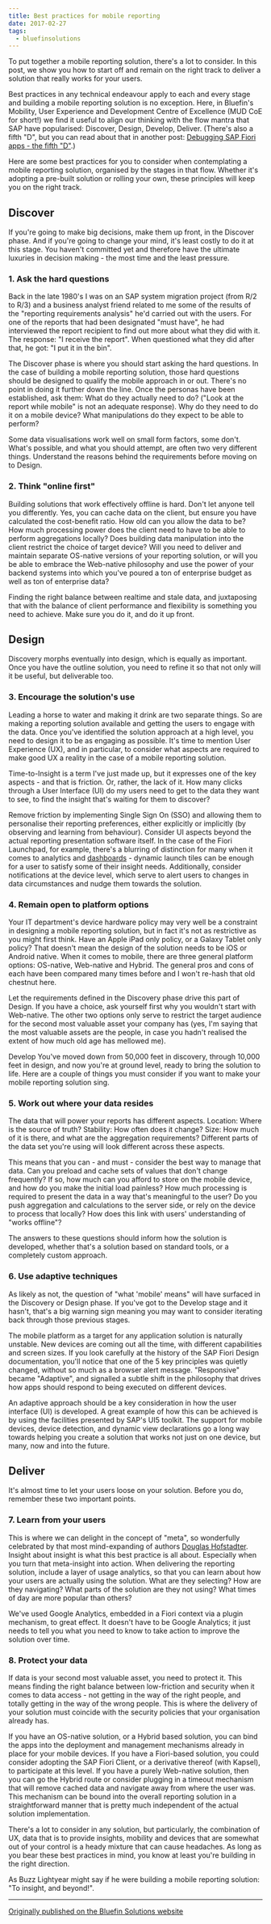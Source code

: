 ```yaml
---
title: Best practices for mobile reporting
date: 2017-02-27
tags:
  - bluefinsolutions
---
```


To put together a mobile reporting solution, there's a lot to consider. In this post, we show you how to start off and remain on the right track to deliver a solution that really works for your users.

Best practices in any technical endeavour apply to each and every stage and building a mobile reporting solution is no exception. Here, in Bluefin's Mobility, User Experience and Development Centre of Excellence (MUD CoE for short!) we find it useful to align our thinking with the flow mantra that SAP have popularised: Discover, Design, Develop, Deliver. (There's also a fifth "D", but you can read about that in another post: [Debugging SAP Fiori apps - the fifth "D"](/blog/posts/2017/01/12/debugging-sap-fiori-apps-the-fifth-"d"/).) 

Here are some best practices for you to consider when contemplating a mobile reporting solution, organised by the stages in that flow. Whether it's adopting a pre-built solution or rolling your own, these principles will keep you on the right track. 

## Discover 

If you're going to make big decisions, make them up front, in the Discover phase. And if you're going to change your mind, it's least costly to do it at this stage. You haven't committed yet and therefore have the ultimate luxuries in decision making - the most time and the least pressure. 

### 1. Ask the hard questions 
 
Back in the late 1980's I was on an SAP system migration project (from R/2 to R/3) and a business analyst friend related to me some of the results of the "reporting requirements analysis" he'd carried out with the users. For one of the reports that had been designated "must have", he had interviewed the report recipient to find out more about what they did with it. The response: "I receive the report". When questioned what they did after that, he got: "I put it in the bin".  

The Discover phase is where you should start asking the hard questions. In the case of building a mobile reporting solution, those hard questions should be designed to qualify the mobile approach in or out. There's no point in doing it further down the line. Once the personas have been established, ask them: What do they actually need to do? ("Look at the report while mobile" is not an adequate response). Why do they need to do it on a mobile device? What manipulations do they expect to be able to perform?  

Some data visualisations work well on small form factors, some don't. What's possible, and what you should attempt, are often two very different things. Understand the reasons behind the requirements before moving on to Design. 

### 2. Think "online first" 

Building solutions that work effectively offline is hard. Don't let anyone tell you differently. Yes, you can cache data on the client, but ensure you have calculated the cost-benefit ratio. How old can you allow the data to be? How much processing power does the client need to have to be able to perform aggregations locally? Does building data manipulation into the client restrict the choice of target device? Will you need to deliver and maintain separate OS-native versions of your reporting solution, or will you be able to embrace the Web-native philosophy and use the power of your backend systems into which you've poured a ton of enterprise budget as well as ton of enterprise data?  

Finding the right balance between realtime and stale data, and juxtaposing that with the balance of client performance and flexibility is something you need to achieve. Make sure you do it, and do it up front.

## Design 

Discovery morphs eventually into design, which is equally as important. Once you have the outline solution, you need to refine it so that not only will it be useful, but deliverable too.  

### 3. Encourage the solution's use 

Leading a horse to water and making it drink are two separate things. So are making a reporting solution available and getting the users to engage with the data. Once you've identified the solution approach at a high level, you need to design it to be as engaging as possible. It's time to mention User Experience (UX), and in particular, to consider what aspects are required to make good UX a reality in the case of a mobile reporting solution.  

Time-to-Insight is a term I've just made up, but it expresses one of the key aspects - and that is friction. Or, rather, the lack of it. How many clicks through a User Interface (UI) do my users need to get to the data they want to see, to find the insight that's waiting for them to discover?  

Remove friction by implementing Single Sign On (SSO) and allowing them to personalise their reporting preferences, either explicitly or implicitly (by observing and learning from behaviour). Consider UI aspects beyond the actual reporting presentation software itself. In the case of the Fiori Launchpad, for example, there's a blurring of distinction for many when it comes to analytics and [dashboards](/blog/posts/2016/03/29/the-sap-fiori-launchpad-as-a-dashboard-for-my-running-kpis/) - dynamic launch tiles can be enough for a user to satisfy some of their insight needs. Additionally, consider notifications at the device level, which serve to alert users to changes in data circumstances and nudge them towards the solution.

### 4. Remain open to platform options 

Your IT department's device hardware policy may very well be a constraint in designing a mobile reporting solution, but in fact it's not as restrictive as you might first think. Have an Apple iPad only policy, or a Galaxy Tablet only policy? That doesn't mean the design of the solution needs to be iOS or Android native. When it comes to mobile, there are three general platform options: OS-native, Web-native and Hybrid. The general pros and cons of each have been compared many times before and I won't re-hash that old chestnut here.  

Let the requirements defined in the Discovery phase drive this part of Design. If you have a choice, ask yourself first why you wouldn't start with Web-native. The other two options only serve to restrict the target audience for the second most valuable asset your company has (yes, I'm saying that the most valuable assets are the people, in case you hadn't realised the extent of how much old age has mellowed me).  

Develop
You've moved down from 50,000 feet in discovery, through 10,000 feet in design, and now you're at ground level, ready to bring the solution to life. Here are a couple of things you must consider if you want to make your mobile reporting solution sing. 

### 5. Work out where your data resides 

The data that will power your reports has different aspects. Location: Where is the source of truth? Stability: How often does it change? Size: How much of it is there, and what are the aggregation requirements? Different parts of the data set you're using will look different across these aspects.  

This means that you can - and must - consider the best way to manage that data. Can you preload and cache sets of values that don't change frequently? If so, how much can you afford to store on the mobile device, and how do you make the initial load painless? How much processing is required to present the data in a way that's meaningful to the user? Do you push aggregation and calculations to the server side, or rely on the device to process that locally? How does this link with users' understanding of "works offline"?  

The answers to these questions should inform how the solution is developed, whether that's a solution based on standard tools, or a completely custom approach.  

### 6. Use adaptive techniques 

As likely as not, the question of "what 'mobile' means" will have surfaced in the Discovery or Design phase. If you've got to the Develop stage and it hasn't, that's a big warning sign meaning you may want to consider iterating back through those previous stages.  

The mobile platform as a target for any application solution is naturally unstable. New devices are coming out all the time, with different capabilities and screen sizes. If you look carefully at the history of the SAP Fiori Design documentation, you'll notice that one of the 5 key principles was quietly changed, without so much as a browser alert message. "Responsive" became "Adaptive", and signalled a subtle shift in the philosophy that drives how apps should respond to being executed on different devices.  

An adaptive approach should be a key consideration in how the user interface (UI) is developed. A great example of how this can be achieved is by using the facilities presented by SAP's UI5 toolkit. The support for mobile devices, device detection, and dynamic view declarations go a long way towards helping you create a solution that works not just on one device, but many, now and into the future.  

## Deliver 

It's almost time to let your users loose on your solution. Before you do, remember these two important points. 

### 7. Learn from your users 

This is where we can delight in the concept of "meta", so wonderfully celebrated by that most mind-expanding of authors [Douglas Hofstadter](https://www.explainxkcd.com/wiki/index.php/917:_Hofstadter). Insight about insight is what this best practice is all about. Especially when you turn that meta-insight into action. When delivering the reporting solution, include a layer of usage analytics, so that you can learn about how your users are actually using the solution. What are they selecting? How are they navigating? What parts of the solution are they not using? What times of day are more popular than others?  

We've used Google Analytics, embedded in a Fiori context via a plugin mechanism, to great effect. It doesn't have to be Google Analytics; it just needs to tell you what you need to know to take action to improve the solution over time.

### 8. Protect your data 

If data is your second most valuable asset, you need to protect it. This means finding the right balance between low-friction and security when it comes to data access - not getting in the way of the right people, and totally getting in the way of the wrong people. This is where the delivery of your solution must coincide with the security policies that your organisation already has.  

If you have an OS-native solution, or a Hybrid based solution, you can bind the apps into the deployment and management mechanisms already in place for your mobile devices. If you have a Fiori-based solution, you could consider adopting the SAP Fiori Client, or a derivative thereof (with Kapsel), to participate at this level. If you have a purely Web-native solution, then you can go the Hybrid route or consider plugging in a timeout mechanism that will remove cached data and navigate away from where the user was. This mechanism can be bound into the overall reporting solution in a straightforward manner that is pretty much independent of the actual solution implementation. 

There's a lot to consider in any solution, but particularly, the combination of UX, data that is to provide insights, mobility and devices that are somewhat out of your control is a heady mixture that can cause headaches. As long as you bear these best practices in mind, you know at least you're building in the right direction.  

As Buzz Lightyear might say if he were building a mobile reporting solution: "To insight, and beyond!".

---

[Originally published on the Bluefin Solutions website](http://www.bluefinsolutions.com/insights/dj-adams/february-2017/best-practices-for-mobile-reporting)
